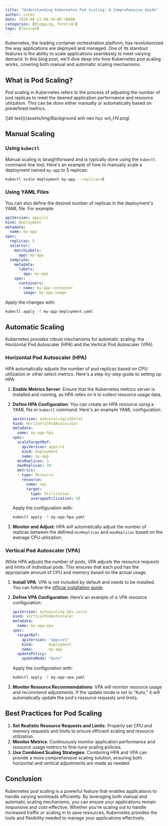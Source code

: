 ```yaml
---
title: "Understanding Kubernetes Pod Scaling: A Comprehensive Guide"
author: cotes
date: 2019-08-11 00:34:00 +0800
categories: [Blogging, Tutorial]
tags: [favicon]
---
```


Kubernetes, the leading container orchestration platform, has revolutionized the way applications are deployed and managed. One of its standout features is the ability to scale applications seamlessly to meet varying demand. In this blog post, we'll dive deep into how Kubernetes pod scaling works, covering both manual and automatic scaling mechanisms.

## What is Pod Scaling?

Pod scaling in Kubernetes refers to the process of adjusting the number of pod replicas to meet the desired application performance and resource utilization. This can be done either manually or automatically based on predefined metrics.

![alt text](/assets/img/Background anh nen học onl_HV.png)

## Manual Scaling




### Using `kubectl`

Manual scaling is straightforward and is typically done using the `kubectl` command-line tool. Here's an example of how to manually scale a deployment named `my-app` to 5 replicas:

```bash
kubectl scale deployment my-app --replicas=5
```

### Using YAML Files

You can also define the desired number of replicas in the deployment's YAML file. For example:

```yaml
apiVersion: apps/v1
kind: Deployment
metadata:
  name: my-app
spec:
  replicas: 5
  selector:
    matchLabels:
      app: my-app
  template:
    metadata:
      labels:
        app: my-app
    spec:
      containers:
      - name: my-app-container
        image: my-app-image
```

Apply the changes with:

```bash
kubectl apply -f my-app-deployment.yaml
```

## Automatic Scaling

Kubernetes provides robust mechanisms for automatic scaling: the Horizontal Pod Autoscaler (HPA) and the Vertical Pod Autoscaler (VPA).

### Horizontal Pod Autoscaler (HPA)

HPA automatically adjusts the number of pod replicas based on CPU utilization or other select metrics. Here's a step-by-step guide to setting up HPA:

1. **Enable Metrics Server**: Ensure that the Kubernetes metrics server is installed and running, as HPA relies on it to collect resource usage data.

2. **Define HPA Configuration**: You can create an HPA resource using a YAML file or `kubectl` command. Here's an example YAML configuration:

    ```yaml
    apiVersion: autoscaling/v2beta2
    kind: HorizontalPodAutoscaler
    metadata:
      name: my-app-hpa
    spec:
      scaleTargetRef:
        apiVersion: apps/v1
        kind: Deployment
        name: my-app
      minReplicas: 1
      maxReplicas: 10
      metrics:
      - type: Resource
        resource:
          name: cpu
          target:
            type: Utilization
            averageUtilization: 50
    ```

    Apply the configuration with:

    ```bash
    kubectl apply -f my-app-hpa.yaml
    ```

3. **Monitor and Adjust**: HPA will automatically adjust the number of replicas between the defined `minReplicas` and `maxReplicas` based on the average CPU utilization.

### Vertical Pod Autoscaler (VPA)

While HPA adjusts the number of pods, VPA adjusts the resource requests and limits of individual pods. This ensures that each pod has the appropriate amount of CPU and memory based on the actual usage.

1. **Install VPA**: VPA is not included by default and needs to be installed. You can follow the [official installation guide](https://github.com/kubernetes/autoscaler/tree/master/vertical-pod-autoscaler).

2. **Define VPA Configuration**: Here’s an example of a VPA resource configuration:

    ```yaml
    apiVersion: autoscaling.k8s.io/v1
    kind: VerticalPodAutoscaler
    metadata:
      name: my-app-vpa
    spec:
      targetRef:
        apiVersion: "apps/v1"
        kind:       Deployment
        name:       my-app
      updatePolicy:
        updateMode: "Auto"
    ```

    Apply the configuration with:

    ```bash
    kubectl apply -f my-app-vpa.yaml
    ```

3. **Monitor Resource Recommendations**: VPA will monitor resource usage and recommend adjustments. If the update mode is set to "Auto," it will automatically update the pod's resource requests and limits.

## Best Practices for Pod Scaling

1. **Set Realistic Resource Requests and Limits**: Properly set CPU and memory requests and limits to ensure efficient scaling and resource utilization.
2. **Monitor Metrics**: Continuously monitor application performance and resource usage metrics to fine-tune scaling policies.
3. **Use Combined Scaling Strategies**: Combining HPA and VPA can provide a more comprehensive scaling solution, ensuring both horizontal and vertical adjustments are made as needed.

## Conclusion

Kubernetes pod scaling is a powerful feature that enables applications to handle varying workloads efficiently. By leveraging both manual and automatic scaling mechanisms, you can ensure your applications remain responsive and cost-effective. Whether you're scaling out to handle increased traffic or scaling in to save resources, Kubernetes provides the tools and flexibility needed to manage your applications effectively.
